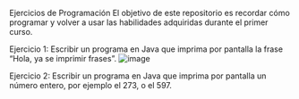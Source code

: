 Ejercicios de Programación
El objetivo de este repositorio es recordar cómo programar y volver a usar las habilidades adquiridas durante el primer curso.

Ejercicio 1:
Escribir un programa en Java que imprima por pantalla la frase “Hola, ya se
imprimir frases”.
![image](https://github.com/user-attachments/assets/65ef2858-a2b4-4d2f-a170-344c38f4af94)

Ejercicio 2:
Escribir un programa en Java que imprima por pantalla un número entero, por
ejemplo el 273, o el 597.
